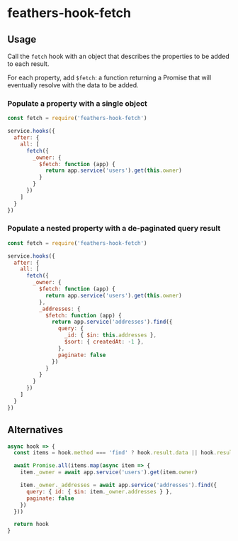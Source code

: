 # feathers-hook-fetch

## Usage

Call the `fetch` hook with an object that describes the properties to be added to each result.

For each property, add `$fetch`: a function returning a Promise that will eventually resolve with the data to be added.

### Populate a property with a single object

```js
const fetch = require('feathers-hook-fetch')

service.hooks({
  after: {
    all: [
      fetch({
        _owner: {
          $fetch: function (app) {
            return app.service('users').get(this.owner)
          }
        }
      })
    ]
  }
})
```

### Populate a nested property with a de-paginated query result

```js
const fetch = require('feathers-hook-fetch')

service.hooks({
  after: {
    all: [
      fetch({
        _owner: {
          $fetch: function (app) {
            return app.service('users').get(this.owner)
          },
          _addresses: {
            $fetch: function (app) {
              return app.service('addresses').find({
                query: {
                  _id: { $in: this.addresses },
                  $sort: { createdAt: -1 },
                },
                paginate: false
              })
            }
          }
        }
      })
    ]
  }
})
```

## Alternatives

```js
async hook => {
  const items = hook.method === 'find' ? hook.result.data || hook.result : [hook.result]

  await Promise.all(items.map(async item => {
    item._owner = await app.service('users').get(item.owner)

    item._owner._addresses = await app.service('addresses').find({
      query: { id: { $in: item._owner.addresses } },
      paginate: false
    })
  }))

  return hook
}
```
